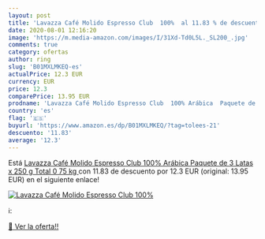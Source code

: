 ```yaml
---
layout: post
title: 'Lavazza Café Molido Espresso Club  100%  al 11.83 % de descuento'
date: 2020-08-01 12:16:20
image: 'https://m.media-amazon.com/images/I/31Xd-Td0L5L._SL200_.jpg'
comments: true
category: ofertas
author: ring
slug: 'B01MXLMKEQ-es'
actualPrice: 12.3 EUR
currency: EUR
price: 12.3
comparePrice: 13.95 EUR
prodname: 'Lavazza Café Molido Espresso Club  100% Arábica  Paquete de 3 Latas x 250 g  Total 0 75 kg '
country: 'es'
flag: '🇪🇸'
buyurl: 'https://www.amazon.es/dp/B01MXLMKEQ/?tag=tolees-21'
descuento: '11.83'
average: '12.3'
---
```


Está [Lavazza Café Molido Espresso Club  100% Arábica  Paquete de 3 Latas x 250 g  Total 0 75 kg ](https://www.amazon.es/dp/B01MXLMKEQ/?tag=tolees-21) con 11.83 de descuento por 12.3 EUR (original: 13.95 EUR) en el siguiente enlace!

[![Lavazza Café Molido Espresso Club  100% ](https://m.media-amazon.com/images/I/31Xd-Td0L5L._SL200_.jpg)](https://www.amazon.es/dp/B01MXLMKEQ/?tag=tolees-21)

ℹ️:


[🛒 Ver la oferta!!](https://www.amazon.es/dp/B01MXLMKEQ/?tag=tolees-21)
